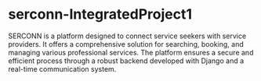 # serconn-IntegratedProject1

SERCONN is a platform designed to connect service seekers with service providers. It offers a comprehensive solution for searching, booking, and managing various professional services. The platform ensures a secure and efficient process through a robust backend developed with Django and a real-time communication system.
